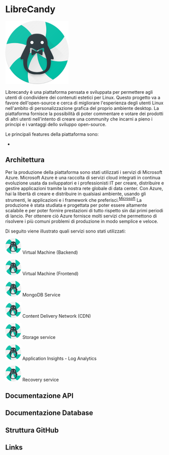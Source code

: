 # LibreCandy

<img src="frontend/logo.png" width="200">

Librecandy è una piattaforma pensata e sviluppata per permettere agli utenti di condividere dei contenuti estetici per Linux. Questo progetto va a favore dell'open-source e cerca di migliorare l'esperienza degli utenti Linux nell'ambito di personalizzazione grafica del proprio ambiente desktop. La piattaforma fornisce la possibilità di poter commentare e votare dei prodotti di altri utenti nell'intento di creare una community che incarni a pieno i principi e i vantaggi dello sviluppo open-source.

Le principali features della piattaforma sono:

-

## Architettura

Per la produzione della piattaforma sono stati utilizzati i servizi di Microsoft Azure.
Microsoft Azure è una raccolta di servizi cloud integrati in continua evoluzione usata da sviluppatori e i professionisti IT per creare, distribuire e gestire applicazioni tramite la nostra rete globale di data center. Con Azure, hai la libertà di creare e distribuire in qualsiasi ambiente, usando gli strumenti, le applicazioni e i framework che preferisci.<sup><a href="https://azure.microsoft.com/it-it/overview/what-is-azure/">Microsoft</a></sup>
La produzione è stata studiata e progettata per poter essere altamente scalabile e per poter fornire prestazioni di tutto rispetto sin dai primi periodi di lancio. Per ottenere ciò Azure fornisce molti servizi che permettono di risolvere i più comuni problemi di produzione in modo semplice e veloce.

Di seguito viene illustrato quali servizi sono stati utilizzati:



<img src="frontend/logo.png" width="50"> Virtual Machine (Backend)

<img src="frontend/logo.png" width="50"> Virtual Machine (Frontend)

<img src="frontend/logo.png" width="50"> MongoDB Service

<img src="frontend/logo.png" width="50"> Content Delivery Network (CDN)

<img src="frontend/logo.png" width="50"> Storage service

<img src="frontend/logo.png" width="50"> Application Insights - Log Analytics

<img src="frontend/logo.png" width="50"> Recovery service

## Documentazione API

## Documentazione Database

## Struttura GitHub

## Links
